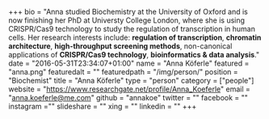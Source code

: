 +++
bio = "Anna studied Biochemistry at the University of Oxford and is now finishing her PhD at Universty College London, where she is using CRISPR/Cas9 technology to study the regulation of transcription in human cells. Her research interests include:  **regulation of transcription**, **chromatin architecture**, **high-throughput screening methods**,  non-canonical applications of **CRISPR/Cas9 technology**, **bioinformatics & data analysis**."
date = "2016-05-31T23:34:07+01:00"
name = "Anna Köferle"
featured = "anna.png"
featuredalt = ""
featuredpath = "/img/person/"
position = "Biochemist"
title = "Anna Köferle"
type = "person"
category = ["people"]
website = "https://www.researchgate.net/profile/Anna_Koeferle"
email = "anna.koeferle@me.com"
github = "annakoe"
twitter = ""
facebook = ""
instagram =""
slideshare = ""
xing = ""
linkedin = ""
+++
